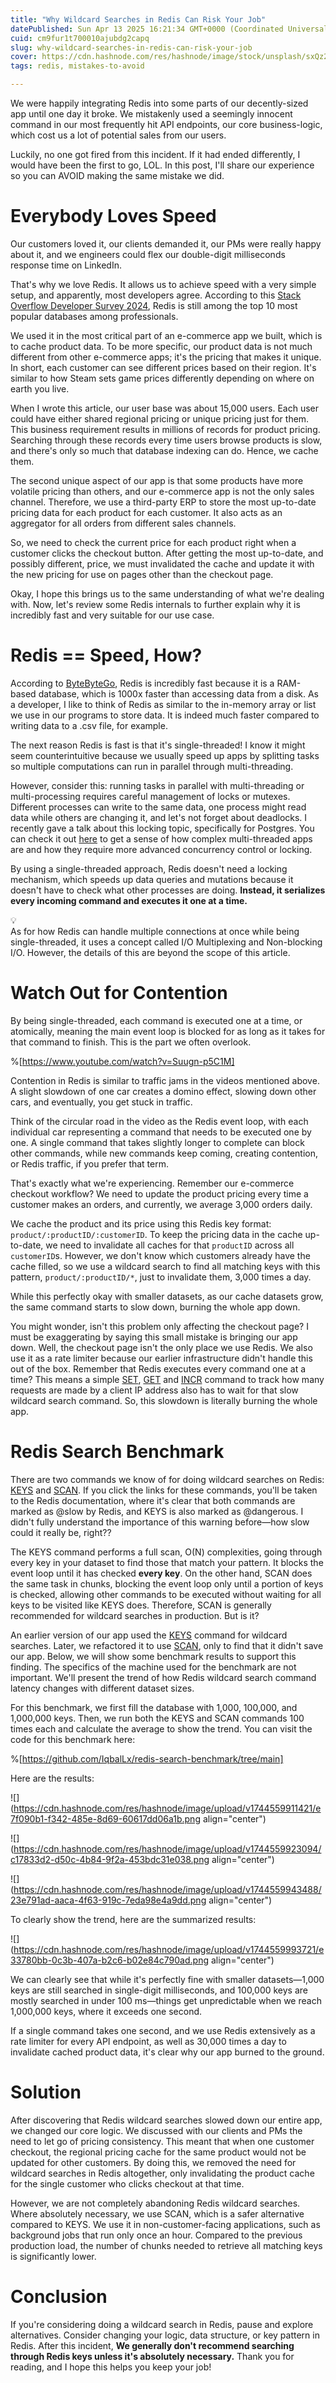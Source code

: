 ```yaml
---
title: "Why Wildcard Searches in Redis Can Risk Your Job"
datePublished: Sun Apr 13 2025 16:21:34 GMT+0000 (Coordinated Universal Time)
cuid: cm9fur1t700010ajubdg2capq
slug: why-wildcard-searches-in-redis-can-risk-your-job
cover: https://cdn.hashnode.com/res/hashnode/image/stock/unsplash/sxQz2VfoFBE/upload/b121f937f80f7d441c3666824eb0e38d.jpeg
tags: redis, mistakes-to-avoid

---
```


We were happily integrating Redis into some parts of our decently-sized app until one day it broke. We mistakenly used a seemingly innocent command in our most frequently hit API endpoints, our core business-logic, which cost us a lot of potential sales from our users.

Luckily, no one got fired from this incident. If it had ended differently, I would have been the first to go, LOL. In this post, I'll share our experience so you can AVOID making the same mistake we did.

# Everybody Loves Speed

Our customers loved it, our clients demanded it, our PMs were really happy about it, and we engineers could flex our double-digit milliseconds response time on LinkedIn.

That's why we love Redis. It allows us to achieve speed with a very simple setup, and apparently, most developers agree. According to this [Stack Overflow Developer Survey 2024](https://survey.stackoverflow.co/2024/technology#most-popular-technologies-database-prof), Redis is still among the top 10 most popular databases among professionals.

We used it in the most critical part of an e-commerce app we built, which is to cache product data. To be more specific, our product data is not much different from other e-commerce apps; it's the pricing that makes it unique. In short, each customer can see different prices based on their region. It's similar to how Steam sets game prices differently depending on where on earth you live.

When I wrote this article, our user base was about 15,000 users. Each user could have either shared regional pricing or unique pricing just for them. This business requirement results in millions of records for product pricing. Searching through these records every time users browse products is slow, and there's only so much that database indexing can do. Hence, we cache them.

The second unique aspect of our app is that some products have more volatile pricing than others, and our e-commerce app is not the only sales channel. Therefore, we use a third-party ERP to store the most up-to-date pricing data for each product for each customer. It also acts as an aggregator for all orders from different sales channels.

So, we need to check the current price for each product right when a customer clicks the checkout button. After getting the most up-to-date, and possibly different, price, we must invalidated the cache and update it with the new pricing for use on pages other than the checkout page.

Okay, I hope this brings us to the same understanding of what we're dealing with. Now, let's review some Redis internals to further explain why it is incredibly fast and very suitable for our use case.

# Redis == Speed, How?

According to [ByteByteGo](https://blog.bytebytego.com/p/why-is-redis-so-fast), Redis is incredibly fast because it is a RAM-based database, which is 1000x faster than accessing data from a disk. As a developer, I like to think of Redis as similar to the in-memory array or list we use in our programs to store data. It is indeed much faster compared to writing data to a .csv file, for example.

The next reason Redis is fast is that it's single-threaded! I know it might seem counterintuitive because we usually speed up apps by splitting tasks so multiple computations can run in parallel through multi-threading.

However, consider this: running tasks in parallel with multi-threading or multi-processing requires careful management of locks or mutexes. Different processes can write to the same data, one process might read data while others are changing it, and let's not forget about deadlocks. I recently gave a talk about this locking topic, specifically for Postgres. You can check it out [here](https://www.youtube.com/watch?v=RFkytUdY-yU) to get a sense of how complex multi-threaded apps are and how they require more advanced concurrency control or locking.

By using a single-threaded approach, Redis doesn't need a locking mechanism, which speeds up data queries and mutations because it doesn't have to check what other processes are doing. **Instead, it serializes every incoming command and executes it one at a time.**

<div data-node-type="callout">
<div data-node-type="callout-emoji">💡</div>
<div data-node-type="callout-text">As for how Redis can handle multiple connections at once while being single-threaded, it uses a concept called I/O Multiplexing and Non-blocking I/O. However, the details of this are beyond the scope of this article.</div>
</div>

# Watch Out for Contention

By being single-threaded, each command is executed one at a time, or atomically, meaning the main event loop is blocked for as long as it takes for that command to finish. This is the part we often overlook.

%[https://www.youtube.com/watch?v=Suugn-p5C1M] 

Contention in Redis is similar to traffic jams in the videos mentioned above. A slight slowdown of one car creates a domino effect, slowing down other cars, and eventually, you get stuck in traffic.

Think of the circular road in the video as the Redis event loop, with each individual car representing a command that needs to be executed one by one. A single command that takes slightly longer to complete can block other commands, while new commands keep coming, creating contention, or Redis traffic, if you prefer that term.

That's exactly what we're experiencing. Remember our e-commerce checkout workflow? We need to update the product pricing every time a customer makes an orders, and currently, we average 3,000 orders daily.

We cache the product and its price using this Redis key format: `product/:productID/:customerID`. To keep the pricing data in the cache up-to-date, we need to invalidate all caches for that `productID` across all `customerID`s. However, we don't know which customers already have the cache filled, so we use a wildcard search to find all matching keys with this pattern, `product/:productID/*`, just to invalidate them, 3,000 times a day.

While this perfectly okay with smaller datasets, as our cache datasets grow, the same command starts to slow down, burning the whole app down.

You might wonder, isn't this problem only affecting the checkout page? I must be exaggerating by saying this small mistake is bringing our app down. Well, the checkout page isn't the only place we use Redis. We also use it as a rate limiter because our earlier infrastructure didn't handle this out of the box. Remember that Redis executes every command one at a time? This means a simple [SET](https://redis.io/docs/latest/commands/set/), [GET](https://redis.io/docs/latest/commands/get/) and [INCR](https://redis.io/docs/latest/commands/incr/) command to track how many requests are made by a client IP address also has to wait for that slow wildcard search command. So, this slowdown is literally burning the whole app.

# Redis Search Benchmark

There are two commands we know of for doing wildcard searches on Redis: [KEYS](https://redis.io/docs/latest/commands/keys/) and [SCAN](https://redis.io/docs/latest/commands/scan/). If you click the links for these commands, you'll be taken to the Redis documentation, where it's clear that both commands are marked as @slow by Redis, and KEYS is also marked as @dangerous. I didn't fully understand the importance of this warning before—how slow could it really be, right??

The KEYS command performs a full scan, O(N) complexities, going through every key in your dataset to find those that match your pattern. It blocks the event loop until it has checked **every key**. On the other hand, SCAN does the same task in chunks, blocking the event loop only until a portion of keys is checked, allowing other commands to be executed without waiting for all keys to be visited like KEYS does. Therefore, SCAN is generally recommended for wildcard searches in production. But is it?

An earlier version of our app used the [KEYS](https://redis.io/docs/latest/commands/keys/) command for wildcard searches. Later, we refactored it to use [SCAN](https://redis.io/docs/latest/commands/scan/), only to find that it didn't save our app. Below, we will show some benchmark results to support this finding. The specifics of the machine used for the benchmark are not important. We'll present the trend of how Redis wildcard search command latency changes with different dataset sizes.

For this benchmark, we first fill the database with 1,000, 100,000, and 1,000,000 keys. Then, we run both the KEYS and SCAN commands 100 times each and calculate the average to show the trend. You can visit the code for this benchmark here:

%[https://github.com/IqbalLx/redis-search-benchmark/tree/main] 

Here are the results:

![](https://cdn.hashnode.com/res/hashnode/image/upload/v1744559911421/e7f090b1-f342-485e-8d69-60617dd06a1b.png align="center")

![](https://cdn.hashnode.com/res/hashnode/image/upload/v1744559923094/c17833d2-d50c-4b84-9f2a-453bdc31e038.png align="center")

![](https://cdn.hashnode.com/res/hashnode/image/upload/v1744559943488/23e791ad-aaca-4f63-919c-7eda98e4a9dd.png align="center")

To clearly show the trend, here are the summarized results:

![](https://cdn.hashnode.com/res/hashnode/image/upload/v1744559993721/e33780bb-0c3b-407a-b2c6-b02e84c790ad.png align="center")

We can clearly see that while it's perfectly fine with smaller datasets—1,000 keys are still searched in single-digit milliseconds, and 100,000 keys are mostly searched in under 100 ms—things get unpredictable when we reach 1,000,000 keys, where it exceeds one second.

If a single command takes one second, and we use Redis extensively as a rate limiter for every API endpoint, as well as 30,000 times a day to invalidate cached product data, it's clear why our app burned to the ground.

# Solution

After discovering that Redis wildcard searches slowed down our entire app, we changed our core logic. We discussed with our clients and PMs the need to let go of pricing consistency. This meant that when one customer checkout, the regional pricing cache for the same product would not be updated for other customers. By doing this, we removed the need for wildcard searches in Redis altogether, only invalidating the product cache for the single customer who clicks checkout at that time.

However, we are not completely abandoning Redis wildcard searches. Where absolutely necessary, we use SCAN, which is a safer alternative compared to KEYS. We use it in non-customer-facing applications, such as background jobs that run only once an hour. Compared to the previous production load, the number of chunks needed to retrieve all matching keys is significantly lower.

# Conclusion

If you're considering doing a wildcard search in Redis, pause and explore alternatives. Consider changing your logic, data structure, or key pattern in Redis. After this incident, **We generally don't recommend searching through Redis keys unless it's absolutely necessary.** Thank you for reading, and I hope this helps you keep your job!